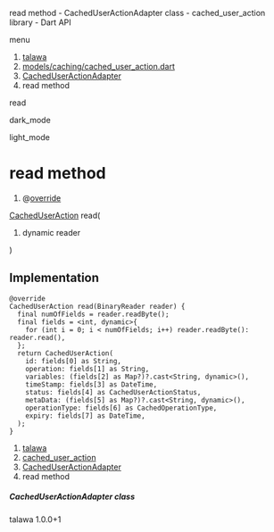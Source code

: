 




read method - CachedUserActionAdapter class - cached\_user\_action library - Dart API







menu

1. [talawa](../../index.html)
2. [models/caching/cached\_user\_action.dart](../../file-___home_harshil_Desktop_open-source_palisadoes_talawa_lib_models_caching_cached_user_action/)
3. [CachedUserActionAdapter](../../file-___home_harshil_Desktop_open-source_palisadoes_talawa_lib_models_caching_cached_user_action/CachedUserActionAdapter-class.html)
4. read method

read


dark\_mode

light\_mode




# read method


1. @[override](https://api.flutter.dev/flutter/dart-core/override-constant.html)

[CachedUserAction](../../file-___home_harshil_Desktop_open-source_palisadoes_talawa_lib_models_caching_cached_user_action/CachedUserAction-class.html)
read(

1. dynamic reader

)

## Implementation

```
@override
CachedUserAction read(BinaryReader reader) {
  final numOfFields = reader.readByte();
  final fields = <int, dynamic>{
    for (int i = 0; i < numOfFields; i++) reader.readByte(): reader.read(),
  };
  return CachedUserAction(
    id: fields[0] as String,
    operation: fields[1] as String,
    variables: (fields[2] as Map?)?.cast<String, dynamic>(),
    timeStamp: fields[3] as DateTime,
    status: fields[4] as CachedUserActionStatus,
    metaData: (fields[5] as Map?)?.cast<String, dynamic>(),
    operationType: fields[6] as CachedOperationType,
    expiry: fields[7] as DateTime,
  );
}
```

 


1. [talawa](../../index.html)
2. [cached\_user\_action](../../file-___home_harshil_Desktop_open-source_palisadoes_talawa_lib_models_caching_cached_user_action/)
3. [CachedUserActionAdapter](../../file-___home_harshil_Desktop_open-source_palisadoes_talawa_lib_models_caching_cached_user_action/CachedUserActionAdapter-class.html)
4. read method

##### CachedUserActionAdapter class





talawa
1.0.0+1






